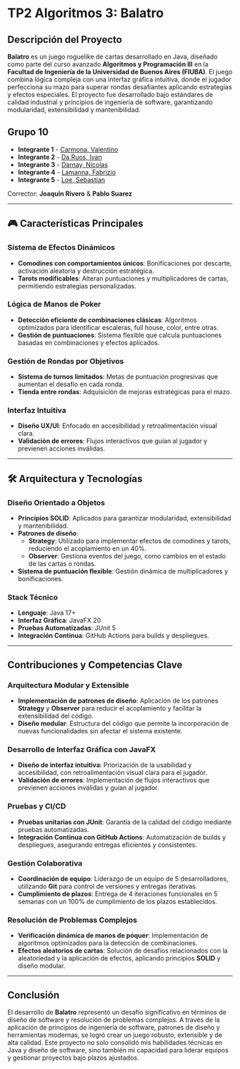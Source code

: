 # TP2 Algoritmos 3: Balatro

## Descripción del Proyecto

**Balatro** es un juego roguelike de cartas desarrollado en Java, diseñado como parte del curso avanzado **Algoritmos y Programación III** en la **Facultad de Ingeniería de la Universidad de Buenos Aires (FIUBA)**. El juego combina lógica compleja con una interfaz gráfica intuitiva, donde el jugador perfecciona su mazo para superar rondas desafiantes aplicando estrategias y efectos especiales. El proyecto fue desarrollado bajo estándares de calidad industrial y principios de ingeniería de software, garantizando modularidad, extensibilidad y mantenibilidad.

## Grupo 10

* **Integrante 1** - [Carmona, Valentino](https://github.com/ValentinoCarmonaS)
* **Integrante 2** - [Da Ruos, Ivan](https://github.com/ivanotello)
* **Integrante 3** - [Darnay, Nicolas](https://github.com/nicolasdarnayfacultad)
* **Integrante 4** - [Lamanna, Fabrizio](https://github.com/Fabrizio-Lamanna)
* **Integrante 5** - [Loe, Sebastian](https://github.com/SebastianLoe1)

Corrector: **Joaquin Rivero** & **Pablo Suarez**

---

## 🎮 Características Principales

### Sistema de Efectos Dinámicos
- **Comodines con comportamientos únicos**: Bonificaciones por descarte, activación aleatoria y destrucción estratégica.
- **Tarots modificables**: Alteran puntuaciones y multiplicadores de cartas, permitiendo estrategias personalizadas.

### Lógica de Manos de Poker
- **Detección eficiente de combinaciones clásicas**: Algoritmos optimizados para identificar escaleras, full house, color, entre otras.
- **Gestión de puntuaciones**: Sistema flexible que calcula puntuaciones basadas en combinaciones y efectos aplicados.

### Gestión de Rondas por Objetivos
- **Sistema de turnos limitados**: Metas de puntuación progresivas que aumentan el desafío en cada ronda.
- **Tienda entre rondas**: Adquisición de mejoras estratégicas para el mazo.

### Interfaz Intuitiva
- **Diseño UX/UI**: Enfocado en accesibilidad y retroalimentación visual clara.
- **Validación de errores**: Flujos interactivos que guían al jugador y previenen acciones inválidas.

---

## 🛠️ Arquitectura y Tecnologías

### Diseño Orientado a Objetos
- **Principios SOLID**: Aplicados para garantizar modularidad, extensibilidad y mantenibilidad.
- **Patrones de diseño**:
  - **Strategy**: Utilizado para implementar efectos de comodines y tarots, reduciendo el acoplamiento en un 40%.
  - **Observer**: Gestiona eventos del juego, como cambios en el estado de las cartas o rondas.
- **Sistema de puntuación flexible**: Gestión dinámica de multiplicadores y bonificaciones.

### Stack Técnico
- **Lenguaje**: Java 17+
- **Interfaz Gráfica**: JavaFX 20
- **Pruebas Automatizadas**: JUnit 5
- **Integración Continua**: GitHub Actions para builds y despliegues.

---

## Contribuciones y Competencias Clave

### Arquitectura Modular y Extensible
- **Implementación de patrones de diseño**: Aplicación de los patrones **Strategy** y **Observer** para reducir el acoplamiento y facilitar la extensibilidad del código.
- **Diseño modular**: Estructura del código que permite la incorporación de nuevas funcionalidades sin afectar el sistema existente.

### Desarrollo de Interfaz Gráfica con JavaFX
- **Diseño de interfaz intuitiva**: Priorización de la usabilidad y accesibilidad, con retroalimentación visual clara para el jugador.
- **Validación de errores**: Implementación de flujos interactivos que previenen acciones inválidas y guían al jugador.

### Pruebas y CI/CD
- **Pruebas unitarias con JUnit**: Garantía de la calidad del código mediante pruebas automatizadas.
- **Integración Continua con GitHub Actions**: Automatización de builds y despliegues, asegurando entregas eficientes y consistentes.

### Gestión Colaborativa
- **Coordinación de equipo**: Liderazgo de un equipo de 5 desarrolladores, utilizando **Git** para control de versiones y entregas iterativas.
- **Cumplimiento de plazos**: Entrega de 4 iteraciones funcionales en 5 semanas con un 100% de cumplimiento de los plazos establecidos.

### Resolución de Problemas Complejos
- **Verificación dinámica de manos de póquer**: Implementación de algoritmos optimizados para la detección de combinaciones.
- **Efectos aleatorios de cartas**: Solución de desafíos relacionados con la aleatoriedad y la aplicación de efectos, aplicando principios **SOLID** y diseño modular.

---

## Conclusión

El desarrollo de **Balatro** representó un desafío significativo en términos de diseño de software y resolución de problemas complejos. A través de la aplicación de principios de ingeniería de software, patrones de diseño y herramientas modernas, se logró crear un juego robusto, extensible y de alta calidad. Este proyecto no solo consolidó mis habilidades técnicas en Java y diseño de software, sino también mi capacidad para liderar equipos y gestionar proyectos bajo plazos ajustados.
